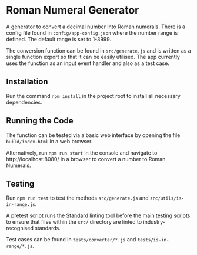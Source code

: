 # Roman Numeral Generator

A generator to convert a decimal number into Roman numerals. There is a config file found in `config/app-config.json` where the number range is defined. The default range is set to 1-3999.

The conversion function can be found in `src/generate.js` and is written as a single function export so that it can be easily utilised. The app currently uses the function as an input event handler and also as a test case.

## Installation

Run the command `npm install` in the project root to install all necessary dependencies.

## Running the Code

The function can be tested via a basic web interface by opening the file `build/index.html` in a web browser.

Alternatively, run `npm run start` in the console and navigate to http://localhost:8080/ in a browser to convert a number to Roman Numerals.

## Testing

Run `npm run test` to test the methods `src/generate.js` and `src/utils/is-in-range.js`.

A pretest script runs the [Standard][standard-lint] linting tool before the main testing scripts to ensure that files within the `src/` directory are linted to industry-recognised standards.

Test cases can be found in `tests/converter/*.js` and `tests/is-in-range/*.js`.

[standard-lint]: https://standardjs.com
